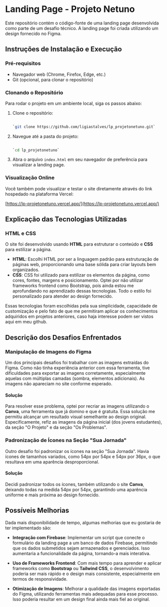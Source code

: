 # Landing Page - Projeto Netuno

Este repositório contém o código-fonte de uma landing page desenvolvida como parte de um desafio técnico. A landing page foi criada utilizando um design fornecido no Figma.

## Instruções de Instalação e Execução

### Pré-requisitos

-   Navegador web (Chrome, Firefox, Edge, etc.)
-   Git (opcional, para clonar o repositório)

### Clonando o Repositório

Para rodar o projeto em um ambiente local, siga os passos abaixo:

1.  Clone o repositório:
    
    ````bash
            
    `git clone https://github.com/ligiastalves/lp_projetonetuno.git` 
    
2.  Navegue até a pasta do projeto:
    
    ````bash
            
    `cd lp_projetonetuno` 
    
3.  Abra o arquivo `index.html` em seu navegador de preferência para visualizar a landing page.

### Visualização Online

Você também pode visualizar e testar o site diretamente através do link hospedado na plataforma Vercel:

[https://lp-projetonetuno.vercel.app/](https://lp-projetonetuno.vercel.app/)

## Explicação das Tecnologias Utilizadas

### HTML e CSS

O site foi desenvolvido usando **HTML** para estruturar o conteúdo e **CSS** para estilizar a página.

-   **HTML**: Escolhi HTML por ser a linguagem padrão para estruturação de páginas web, proporcionando uma base sólida para criar layouts bem organizados.
-   **CSS**: CSS foi utilizado para estilizar os elementos da página, como cores, fontes, margens e posicionamento. Optei por não utilizar frameworks frontend como Bootstrap, pois ainda estou me aprofundando no aprendizado dessas tecnologias. Todo o estilo foi personalizado para atender ao design fornecido.

Essas tecnologias foram escolhidas pela sua simplicidade, capacidade de customização e pelo fato de que me permitiram aplicar os conhecimentos adquiridos em projetos anteriores, caso haja interesse podem ser vistos aqui em meu github.

## Descrição dos Desafios Enfrentados

### Manipulação de Imagens do Figma

Um dos principais desafios foi trabalhar com as imagens extraídas do Figma. Como não tinha experiência anterior com essa ferramenta, tive dificuldades para exportar as imagens corretamente, especialmente aquelas com múltiplas camadas (sombra, elementos adicionais). As imagens não apareciam no site conforme esperado.

#### Solução

Para resolver esse problema, optei por recriar as imagens utilizando o **Canva**, uma ferramenta que já domino e que é gratuita. Essa solução me permitiu alcançar um resultado visual semelhante ao design original. Especificamente, refiz as imagens da página inicial (dos jovens estudantes), da seção "O Projeto" e da seção "Os Problemas".

### Padronização de Ícones na Seção "Sua Jornada"

Outro desafio foi padronizar os ícones na seção "Sua Jornada". Havia ícones de tamanhos variados, como 54px por 54px e 54px por 36px, o que resultava em uma aparência desproporcional.

#### Solução

Decidi padronizar todos os ícones, também utilizando o site **Canva**, deixando todas na medida 54px por 54px, garantindo uma aparência uniforme e mais próxima ao design fornecido.

## Possíveis Melhorias

Dada mais disponibilidade de tempo, algumas melhorias que eu gostaria de ter implementado são:

-   **Integração com Firebase**: Implementar um script que conecte o formulário da landing page a um banco de dados Firebase, permitindo que os dados submetidos sejam armazenados e gerenciados. Isso aumentaria a funcionalidade da página, tornando-a mais interativa.
    
-   **Uso de Frameworks Frontend**: Com mais tempo para aprender e aplicar frameworks como **Bootstrap** ou **Tailwind CSS**, o desenvolvimento poderia ser mais rápido e o design mais consistente, especialmente em termos de responsividade.
    
-   **Otimização de Imagens**: Melhorar a qualidade das imagens exportadas do Figma, utilizando ferramentas mais adequadas para esse processo. Isso poderia resultar em um design final ainda mais fiel ao original.

